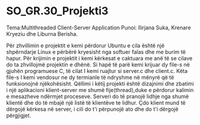 # SO_GR.30_Projekti3
Tema:Multithreaded Client-Server Application
Punoi: Ilirjana Suka, Krenare Kryeziu dhe Liburna Berisha.

Për zhvillimin e projektit e kemi përdorur Ubuntu e cila është një shpërndarje Linux e përbërë kryesisht nga softuer falas dhe me burim të hapur.
Për krijimin  e projektit i kemi kërkesat e caktuara me anë të se cilave do ta zhvillojmë projektin e dhënë. 
Si hapë të parë kemi krijuar dy file-s në gjuhën programuese C, të cilat I kemi ruajtur si server.c dhe client.c.
Këta file-s I kemi vendosur ne dy termianle të ndryshme në mënyrë që të funksionojnë njëkohësisht.
Qëllimi i këtij projekti është dizajnimi dhe zbatimi i një aplikacioni klient-server me shumë fije(thread),duke e përdorur 
kalimin e mesazheve ndërmjet proceseve.
Serveri do të pranojë lidhje nga shumë klientë dhe do të mbajë një listë të  klientëve te lidhur. Çdo klient mund 
të dërgojë kërkesa në server, i cili do t'i përpunojë ato dhe do t'i dërgojë përgjigjet.

